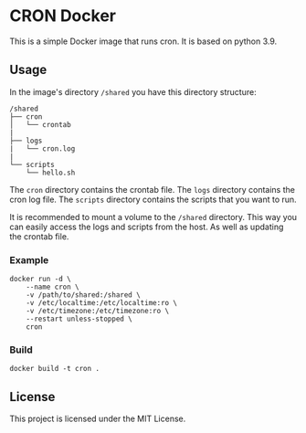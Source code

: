 # CRON Docker

This is a simple Docker image that runs cron. It is based on python 3.9.

## Usage

In the image's directory `/shared` you have this directory structure:

    /shared
    ├── cron
    │   └── crontab
    |
    ├── logs
    |   └── cron.log
    |
    └── scripts
        └── hello.sh

The `cron` directory contains the crontab file. The `logs` directory contains the cron log file. The `scripts` directory contains the scripts that you want to run.

It is recommended to mount a volume to the `/shared` directory. This way you can easily access the logs and scripts from the host. As well as updating the crontab file.

### Example

    docker run -d \
        --name cron \
        -v /path/to/shared:/shared \
        -v /etc/localtime:/etc/localtime:ro \
        -v /etc/timezone:/etc/timezone:ro \
        --restart unless-stopped \
        cron

### Build

    docker build -t cron .

## License

This project is licensed under the MIT License.
